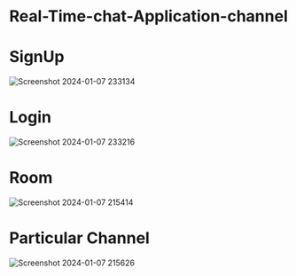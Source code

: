 # Real-Time-chat-Application-channel
# SignUp
![Screenshot 2024-01-07 233134](https://github.com/anjaliisonii/Real-Time-chat-Application-channel/assets/95306164/9440bec9-a8b9-4901-a45f-7f474fc94f8e)
# Login 
![Screenshot 2024-01-07 233216](https://github.com/anjaliisonii/Real-Time-chat-Application-channel/assets/95306164/096c8fd9-84e5-4e8e-be5b-b8b05e1063ae)
# Room
![Screenshot 2024-01-07 215414](https://github.com/anjaliisonii/Real-Time-chat-Application-channel/assets/95306164/9c48d5b4-d096-406b-ad86-08493ddb4188)
# Particular Channel
![Screenshot 2024-01-07 215626](https://github.com/anjaliisonii/Real-Time-chat-Application-channel/assets/95306164/9344efbe-cde1-40a6-b3bb-1d5f08d2ae26)

